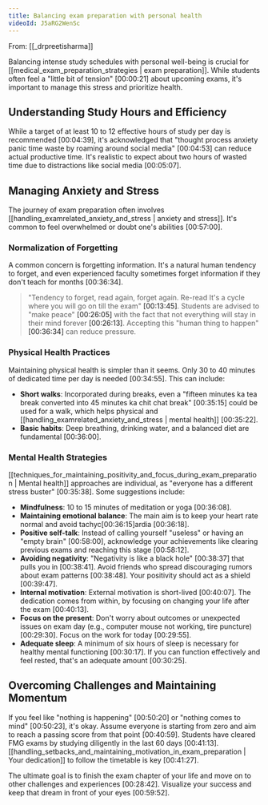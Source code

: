 ```yaml
---
title: Balancing exam preparation with personal health
videoId: J5aRG2WenSc
---
```


From: [[_drpreetisharma]] <br/> 

Balancing intense study schedules with personal well-being is crucial for [[medical_exam_preparation_strategies | exam preparation]]. While students often feel a "little bit of tension" <a class="yt-timestamp" data-t="00:00:21">[00:00:21]</a> about upcoming exams, it's important to manage this stress and prioritize health.

## Understanding Study Hours and Efficiency
While a target of at least 10 to 12 effective hours of study per day is recommended <a class="yt-timestamp" data-t="00:04:39">[00:04:39]</a>, it's acknowledged that "thought process anxiety panic time waste by roaming around social media" <a class="yt-timestamp" data-t="00:04:53">[00:04:53]</a> can reduce actual productive time. It's realistic to expect about two hours of wasted time due to distractions like social media <a class="yt-timestamp" data-t="00:05:07">[00:05:07]</a>.

## Managing Anxiety and Stress
The journey of exam preparation often involves [[handling_examrelated_anxiety_and_stress | anxiety and stress]]. It's common to feel overwhelmed or doubt one's abilities <a class="yt-timestamp" data-t="00:57:00">[00:57:00]</a>.

### Normalization of Forgetting
A common concern is forgetting information. It's a natural human tendency to forget, and even experienced faculty sometimes forget information if they don't teach for months <a class="yt-timestamp" data-t="00:36:34">[00:36:34]</a>.
> "Tendency to forget, read again, forget again. Re-read It's a cycle where you will go on till the exam" <a class="yt-timestamp" data-t="00:13:45">[00:13:45]</a>.
Students are advised to "make peace" <a class="yt-timestamp" data-t="00:26:05">[00:26:05]</a> with the fact that not everything will stay in their mind forever <a class="yt-timestamp" data-t="00:26:13">[00:26:13]</a>. Accepting this "human thing to happen" <a class="yt-timestamp" data-t="00:36:34">[00:36:34]</a> can reduce pressure.

### Physical Health Practices
Maintaining physical health is simpler than it seems. Only 30 to 40 minutes of dedicated time per day is needed <a class="yt-timestamp" data-t="00:34:55">[00:34:55]</a>. This can include:
*   **Short walks**: Incorporated during breaks, even a "fifteen minutes ka tea break converted into 45 minutes ka chit chat break" <a class="yt-timestamp" data-t="00:35:15">[00:35:15]</a> could be used for a walk, which helps physical and [[handling_examrelated_anxiety_and_stress | mental health]] <a class="yt-timestamp" data-t="00:35:22">[00:35:22]</a>.
*   **Basic habits**: Deep breathing, drinking water, and a balanced diet are fundamental <a class="yt-timestamp" data-t="00:36:00">[00:36:00]</a>.

### Mental Health Strategies
[[techniques_for_maintaining_positivity_and_focus_during_exam_preparation | Mental health]] approaches are individual, as "everyone has a different stress buster" <a class="yt-timestamp" data-t="00:35:38">[00:35:38]</a>. Some suggestions include:
*   **Mindfulness**: 10 to 15 minutes of meditation or yoga <a class="yt-timestamp" data-t="00:36:08">[00:36:08]</a>.
*   **Maintaining emotional balance**: The main aim is to keep your heart rate normal and avoid tachyc<a class="yt-timestamp" data-t="00:36:15">[00:36:15]</a>ardia <a class="yt-timestamp" data-t="00:36:18">[00:36:18]</a>.
*   **Positive self-talk**: Instead of calling yourself "useless" or having an "empty brain" <a class="yt-timestamp" data-t="00:58:00">[00:58:00]</a>, acknowledge your achievements like clearing previous exams and reaching this stage <a class="yt-timestamp" data-t="00:58:12">[00:58:12]</a>.
*   **Avoiding negativity**: "Negativity is like a black hole" <a class="yt-timestamp" data-t="00:38:37">[00:38:37]</a> that pulls you in <a class="yt-timestamp" data-t="00:38:41">[00:38:41]</a>. Avoid friends who spread discouraging rumors about exam patterns <a class="yt-timestamp" data-t="00:38:48">[00:38:48]</a>. Your positivity should act as a shield <a class="yt-timestamp" data-t="00:39:47">[00:39:47]</a>.
*   **Internal motivation**: External motivation is short-lived <a class="yt-timestamp" data-t="00:40:07">[00:40:07]</a>. The dedication comes from within, by focusing on changing your life after the exam <a class="yt-timestamp" data-t="00:40:13">[00:40:13]</a>.
*   **Focus on the present**: Don't worry about outcomes or unexpected issues on exam day (e.g., computer mouse not working, tire puncture) <a class="yt-timestamp" data-t="00:29:30">[00:29:30]</a>. Focus on the work for today <a class="yt-timestamp" data-t="00:29:55">[00:29:55]</a>.
*   **Adequate sleep**: A minimum of six hours of sleep is necessary for healthy mental functioning <a class="yt-timestamp" data-t="00:30:17">[00:30:17]</a>. If you can function effectively and feel rested, that's an adequate amount <a class="yt-timestamp" data-t="00:30:25">[00:30:25]</a>.

## Overcoming Challenges and Maintaining Momentum
If you feel like "nothing is happening" <a class="yt-timestamp" data-t="00:50:20">[00:50:20]</a> or "nothing comes to mind" <a class="yt-timestamp" data-t="00:50:23">[00:50:23]</a>, it's okay. Assume everyone is starting from zero and aim to reach a passing score from that point <a class="yt-timestamp" data-t="00:40:59">[00:40:59]</a>. Students have cleared FMG exams by studying diligently in the last 60 days <a class="yt-timestamp" data-t="00:41:13">[00:41:13]</a>. [[handling_setbacks_and_maintaining_motivation_in_exam_preparation | Your dedication]] to follow the timetable is key <a class="yt-timestamp" data-t="00:41:27">[00:41:27]</a>.

The ultimate goal is to finish the exam chapter of your life and move on to other challenges and experiences <a class="yt-timestamp" data-t="00:28:42">[00:28:42]</a>. Visualize your success and keep that dream in front of your eyes <a class="yt-timestamp" data-t="00:59:52">[00:59:52]</a>.